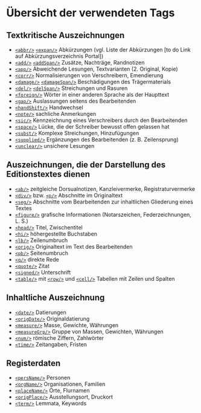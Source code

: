 # Übersicht der verwendeten Tags

## Textkritische Auszeichnungen

- [`<abbr/>`](./abbr.de.md) [`<expan/>`](./expan.de.md) Abkürzungen (vgl. Liste der Abkürzungen  [to do Link auf Abkürzungsverzeichnis Portal])
- [`<add/>`](./add.de.md) [`<addSpan/>`](./addSpan.de.md) Zusätze, Nachträge, Randnotizen
- [`<app/>`](./app.de.md) Abweichende Lesungen, Textvarianten (2. Original, Kopie)
- [`<corr/>`](./corr.de.md) Normalisierungen von Verschreibern, Emendierung
- [`<damage/>`](./damage.de.md) [`<damageSpan/>`](./damageSpan.de.md) Beschädigungen des Trägermaterials
- [`<del/>`](./del.de.md) [`<delSpan/>`](./delSpan.de.md) Streichungen und Rasuren
- [`<foreign/>`](./foreign.de.md) Wörter in einer anderen Sprache als der Haupttext
- [`<gap/>`](./gap.de.md) Auslassungen seitens des Bearbeitenden
- [`<handShift/>`](./handShift.de.md) Handwechsel
- [`<note/>`](./note.de.md) sachliche Anmerkungen
- [`<sic/>`](./sic.de.md) Kennzeichnung eines Verschreibers durch den Bearbeitenden
- [`<space/>`](./space.de.md) Lücke, die der Schreiber bewusst offen gelassen hat
- [`<subst/>`](./subst.de.md) Komplexe Streichungen, Hinzufügungen
- [`<supplied/>`](./supplied.de.md) Ergänzungen des Bearbeitenden (z. B. Zeilensprung)
- [`<unclear/>`](./unclear.de.md) unsichere Lesungen

## Auszeichnungen, die der Darstellung des Editionstextes dienen

- [`<ab/>`](./ab.de.md) zeitgleiche Dorsualnotizen, Kanzleivermerke, Registraturvermerke
- [`<div/>`](./div.de.md) bzw. [`<p/>`](./p.de.md) Abschnitte im Originaltext
- [`<seg/>`](./seg.de.md) Abschnitte vom Bearbeitenden zur inhaltlichen Gliederung eines Textes
- [`<figure/>`](./figure.de.md) grafische Informationen (Notarszeichen, Federzeichnungen, L. S.)
- [`<head/>`](./head.de.md) Titel, Zwischentitel
- [`<hi/>`](./hi.de.md) höhergestellte Buchstaben
- [`<lb/>`](./lb.de.md) Zeilenumbruch
- [`<orig/>`](./orig.de.md) Originaltext im Text des Bearbeitenden
- [`<pb/>`](./pb.de.md) Seitenumbruch
- [`<q/>`](./q.de.md) direkte Rede
- [`<quote/>`](./quote.de.md) Zitat
- [`<signed/>`](./signed.de.md) Unterschrift
- [`<table/>`](./table.de.md) mit [`<row/>`](./row.de.md) und [`<cell/>`](./cell.de.md) Tabellen mit Zeilen und Spalten

## Inhaltliche Auszeichnung

- [`<date/>`](./date.de.md) Datierungen
- [`<origDate/>`](./orig.de.md) Originaldatierung
- [`<measure/>`](./measure.de.md) Masse, Gewichte, Währungen
- [`<measureGrp/>`](./measureGrp.de.md) Gruppe von Massen, Gewichten, Währungen
- [`<num/>`](./num.de.md) römische Ziffern, Zahlwörter
- [`<time/>`](./time.de.md) Zeitangaben, Fristen

## Registerdaten

- [`<persName/>`](./persName.de.md) Personen
- [`<orgName/>`](./orgName.de.md) Organisationen, Familien
- [`<placeName/>`](./placeName.de.md) Orte, Flurnamen
- [`<origPlace/>`](./origPlace.de.md) Ausstellungsort, Druckort
- [`<term/>`](./term.de.md) Lemmata, Keywords
